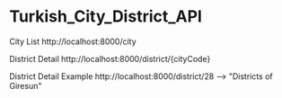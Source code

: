 # Turkish_City_District_API

City List
http://localhost:8000/city

District Detail
http://localhost:8000/district/{cityCode}

District Detail Example
http://localhost:8000/district/28 --> "Districts of Giresun" 
